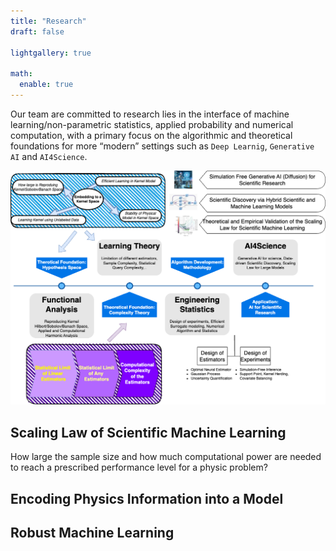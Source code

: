 ```yaml
---
title: "Research"
draft: false

lightgallery: true

math:
  enable: true
---
```


Our team are committed to research lies in the interface of machine learning/non-parametric statistics, applied probability and numerical computation, with a primary focus on the algorithmic and theoretical foundations for more “modern” settings such as `Deep Learnig`, `Generative AI` and `AI4Science`.

![Research](./framework.png)


## Scaling Law of Scientific Machine Learning

How large the sample size and how much computational power are needed to reach a prescribed performance level for a physic problem?

## Encoding Physics Information into a Model

## Robust Machine Learning
